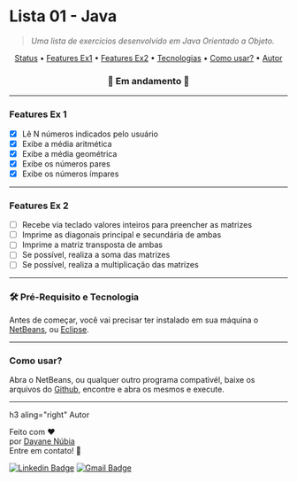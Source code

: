 # Lista 01 - Java
>  *Uma lista de exercicios desenvolvido em Java Orientado a Objeto.*

<p align="center">
 <a href="#status">Status</a> • 
 <a href="#features1"> Features Ex1</a> • 
 <a href="#features2"> Features Ex2</a> • 
 <a href="#requisito">Tecnologias</a> • 
 <a href="#use">Como usar?</a> • 
 <a href="#autor">Autor</a>
</p>

<h3 align="center" <a name="status"></a> 
    🚧  Em andamento  🚧
</h3>

<hr>

<h3 aling="right" <a name="features1"></a> 
     Features Ex 1
</h3>

- [x] Lê N números indicados pelo usuário
- [x] Exibe a média aritmética
- [x] Exibe a média geométrica
- [x] Exibe os números pares
- [x] Exibe os números ímpares 

<hr>

<h3 aling="right" <a name="features2"></a> 
     Features Ex 2
</h3>

- [ ] Recebe via teclado valores inteiros para preencher as matrizes
- [ ] Imprime as diagonais principal e secundária de ambas
- [ ] Imprime a matriz transposta de ambas
- [ ] Se possível, realiza a soma das matrizes
- [ ] Se possível, realiza a multiplicação das matrizes

<hr>

<h3 aling="right" <a name="requisito"></a>
  🛠 Pré-Requisito e Tecnologia 
</h3>

Antes de começar, você vai precisar ter instalado em sua máquina o [NetBeans](https://netbeans.apache.org/download/nb125/nb125.html), ou [Eclipse](https://www.eclipse.org/downloads/).

<hr>

<h3 aling="right" <a name="use"></a>
   Como usar?
</h3>

Abra o NetBeans, ou qualquer outro programa compativél, baixe os arquivos do [Github](https://github.com/dayanenubia/pilhaJava.git), encontre e abra os mesmos e execute.

<hr>

h3 aling="right" <a name="autor"></a>
   Autor
</h3>

Feito com ❤️</br> 
por <a href="https://github.com/dayanenubia/dayanenubia.git" > Dayane Núbia </a> </br> 
Entre em contato! 👋

[![Linkedin Badge](https://img.shields.io/badge/-DayaneNubia-blue?style=flat-square&logo=Linkedin&logoColor=white&link=https://www.linkedin.com/in/dayane-n%C3%BAbia-862a35234/)](https://www.linkedin.com/in/dayane-n%C3%BAbia-862a35234/) 
[![Gmail Badge](https://img.shields.io/badge/-dayane.nubia67@gmail.com-c14438?style=flat-square&logo=Gmail&logoColor=white&link=dayane.nubia67@gmail.com)](dayane.nubia67@gmail.com)
